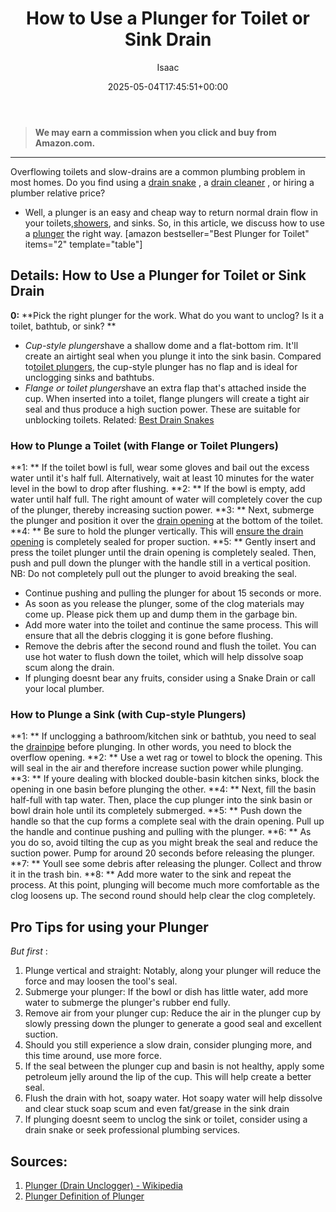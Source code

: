 ﻿---
author: Isaac
layout: post
title: How to Use a Plunger for Toilet or Sink Drain
date: '2025-05-04T17:45:51+00:00'
categories:
- Drains
- Guide
tags: []
slug: /how-to-use-a-plunger/
lastmod: 2025-05-07T12:21:28+03:00
---
> **We may earn a commission when you click and buy from Amazon.com.**
>

---
Overflowing toilets and slow-drains are a common plumbing problem in most homes. Do you find using a
[drain snake](https://pestpolicy.com/how-to-snake-a-drain/)
, a
[drain cleaner](https://pestpolicy.com/best-drain-cleaner//)
, or hiring a plumber relative price?
- Well, a plunger is an easy and cheap way to return normal drain flow in your toilets,[showers](https://pestpolicy.com/how-to-unclog-a-shower-drain-full-of-hair/), and sinks.
So, in this article, we discuss how to use a
[plunger](https://en.wikipedia.org/wiki/Plunger)
the right way.
[amazon bestseller="Best Plunger for Toilet" items="2" template="table"]
## Details: How to Use a Plunger for Toilet or Sink Drain
**0:**
**Pick the right plunger for the work. What do you want to unclog? Is it a toilet, bathtub, or sink? **
- *Cup-style plungers*have a shallow dome and a flat-bottom rim. It'll create an airtight seal when you plunge it into the sink basin. Compared to[toilet plungers](https://pestpolicy.com/how-to-unclog-a-toilet-without-a-plunger/), the cup-style plunger has no flap and is ideal for unclogging sinks and bathtubs.
- *Flange or toilet plungers*have an extra flap that's attached inside the cup. When inserted into a toilet, flange plungers will create a tight air seal and thus produce a high suction power. These are suitable for unblocking toilets.
Related:
[Best Drain Snakes](https://pestpolicy.com/best-drain-snakes/)
### How to Plunge a Toilet (with Flange or Toilet Plungers)
**1: **
If the toilet bowl is full, wear some gloves and bail out the excess water until it's half full. Alternatively, wait at least 10 minutes for the water level in the bowl to drop after flushing.
**2: **
If the bowl is empty, add water until half full. The right amount of water will completely cover the cup of the plunger, thereby increasing suction power.
**3: **
Next, submerge the plunger and position it over the
[drain opening](https://pestpolicy.com/pure-lye-drain-opener-review/)
at the bottom of the toilet.
**4: **
Be sure to hold the plunger vertically. This will
[ensure the drain opening](https://pestpolicy.com/xionlab-safer-drain-opener-review/)
is completely sealed for proper suction.
**5: **
Gently insert and press the toilet plunger until the drain opening is completely sealed. Then, push and pull down the plunger with the handle still in a vertical position.
NB: Do not completely pull out the plunger to avoid breaking the seal.
- Continue pushing and pulling the plunger for about 15 seconds or more.
- As soon as you release the plunger, some of the clog materials may come up. Please pick them up and dump them in the garbage bin.
- Add more water into the toilet and continue the same process. This will ensure that all the debris clogging it is gone before flushing.
- Remove the debris after the second round and flush the toilet. You can use hot water to flush down the toilet, which will help dissolve soap scum along the drain.
- If plunging doesnt bear any fruits, consider using a Snake Drain or call your local plumber.
### How to Plunge a Sink (with Cup-style Plungers)
**1: **
If unclogging a bathroom/kitchen sink or bathtub, you need to seal the
[drainpipe](https://pestpolicy.com/sink-not-draining-but-pipes-clear/)
before plunging. In other words, you need to block the overflow opening.
**2: **
Use a wet rag or towel to block the opening. This will seal in the air and therefore increase suction power while plunging.
**3: **
If youre dealing with blocked double-basin kitchen sinks, block the opening in one basin before plunging the other.
**4: **
Next, fill the basin half-full with tap water. Then, place the cup plunger into the sink basin or bowl drain hole until its completely submerged.
**5: **
Push down the handle so that the cup forms a complete seal with the drain opening. Pull up the handle and continue pushing and pulling with the plunger.
**6: **
As you do so, avoid tilting the cup as you might break the seal and reduce the suction power. Pump for around 20 seconds before releasing the plunger.
**7: **
Youll see some debris after releasing the plunger. Collect and throw it in the trash bin.
**8: **
Add more water to the sink and repeat the process. At this point, plunging will become much more comfortable as the clog loosens up. The second round should help clear the clog completely.
## Pro Tips for using your Plunger
*But first*
:
1. Plunge vertical and straight: Notably, along your plunger will reduce the force and may loosen the tool's seal.
2. Submerge your plunger: If the bowl or dish has little water, add more water to submerge the plunger's rubber end fully.
3. Remove air from your plunger cup: Reduce the air in the plunger cup by slowly pressing down the plunger to generate a good seal and excellent suction.
1. Should you still experience a slow drain, consider plunging more, and this time around, use more force.
2. If the seal between the plunger cup and basin is not healthy, apply some petroleum jelly around the lip of the cup. This will help create a better seal.
3. Flush the drain with hot, soapy water. Hot soapy water will help dissolve and clear stuck soap scum and even fat/grease in the sink drain
4. If plunging doesnt seem to unclog the sink or toilet, consider using a drain snake or seek professional plumbing services.
## **Sources:**
1. [Plunger (Drain Unclogger) - Wikipedia](https://en.wikipedia.org/wiki/Plunger)
2. [Plunger  Definition of Plunger](https://www.merriam-webster.com/dictionary/plunger)